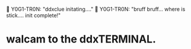 🤖 Y0G1-TR0N: "ddxclue initating...."
🤖 Y0G1-TR0N: "bruff bruff... where is stick.... init complete!"

# walcam to the ddxTERMINAL.

